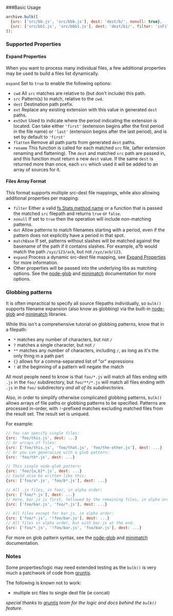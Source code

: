 ###Basic Usage

```js
archive.bulk([
  {src: ['src/bb.js', 'src/bbb.js'], dest: 'dest/b/', nonull: true},
  {src: ['src/bb1.js', 'src/bbb1.js'], dest: 'dest/b1/', filter: 'isFile'}
]);
```

### Supported Properties

#### Expand Properties
When you want to process many individual files, a few additional properties may be used to build a files list dynamically.

`expand` Set to `true` to enable the following options:

* `cwd` All `src` matches are relative to (but don't include) this path.
* `src` Pattern(s) to match, relative to the `cwd`.
* `dest` Destination path prefix.
* `ext` Replace any existing extension with this value in generated `dest` paths.
* `extDot` Used to indicate where the period indicating the extension is located. Can take either `'first'` (extension begins after the first period in the file name) or `'last'` (extension begins after the last period), and is set by default to `'first'`
* `flatten` Remove all path parts from generated `dest` paths.
* `rename` This function is called for each matched `src` file, (after extension renaming and flattening). The `dest`
and matched `src` path are passed in, and this function must return a new `dest` value.  If the same `dest` is returned
more than once, each `src` which used it will be added to an array of sources for it.

#### Files Array Format
This format supports multiple src-dest file mappings, while also allowing additional properties per mapping:

* `filter` Either a valid [fs.Stats method name](http://nodejs.org/docs/latest/api/fs.html#fs_class_fs_stats) or a function that is passed the matched `src` filepath and returns `true` or `false`.
* `nonull` If set to `true` then the operation will include non-matching patterns.
* `dot` Allow patterns to match filenames starting with a period, even if the pattern does not explicitly have a period in that spot.
* `matchBase` If set, patterns without slashes will be matched against the basename of the path if it contains slashes. For example, a?b would match the path `/xyz/123/acb`, but not `/xyz/acb/123`.
* `expand` Process a dynamic src-dest file mapping, see [Expand Properties](BULK.md#expand-properties) for more information.
* Other properties will be passed into the underlying libs as matching options. See the [node-glob][] and [minimatch][] documentation for more options.


### Globbing patterns
It is often impractical to specify all source filepaths individually, so `bulk()` supports filename expansion (also know as globbing) via the built-in [node-glob][] and [minimatch][] libraries.

While this isn't a comprehensive tutorial on globbing patterns, know that in a filepath:

* `*` matches any number of characters, but not `/`
* `?` matches a single character, but not `/`
* `**` matches any number of characters, including `/`, as long as it's the only thing in a path part
* `{}` allows for a comma-separated list of "or" expressions
* `!` at the beginning of a pattern will negate the match

All most people need to know is that `foo/*.js` will match all files ending with `.js` in the `foo/` subdirectory, but `foo/**/*.js` will match all files ending with `.js` in the `foo/` subdirectory _and all of its subdirectories_.

Also, in order to simplify otherwise complicated globbing patterns, `bulk()` allows arrays of file paths or globbing patterns to be specified. Patterns are processed in-order, with `!`-prefixed matches excluding matched files from the result set. The result set is uniqued.

For example:

```js
// You can specify single files:
{src: 'foo/this.js', dest: ...}
// Or arrays of files:
{src: ['foo/this.js', 'foo/that.js', 'foo/the-other.js'], dest: ...}
// Or you can generalize with a glob pattern:
{src: 'foo/th*.js', dest: ...}

// This single node-glob pattern:
{src: 'foo/{a,b}*.js', dest: ...}
// Could also be written like this:
{src: ['foo/a*.js', 'foo/b*.js'], dest: ...}

// All .js files, in foo/, in alpha order:
{src: ['foo/*.js'], dest: ...}
// Here, bar.js is first, followed by the remaining files, in alpha order:
{src: ['foo/bar.js', 'foo/*.js'], dest: ...}

// All files except for bar.js, in alpha order:
{src: ['foo/*.js', '!foo/bar.js'], dest: ...}
// All files in alpha order, but with bar.js at the end.
{src: ['foo/*.js', '!foo/bar.js', 'foo/bar.js'], dest: ...}
```

For more on glob pattern syntax, see the [node-glob][] and [minimatch][] documentation.

### Notes
Some properties/logic may need extended testing as the `bulk()` is very much a patchwork of code from [gruntjs]().

The following is known not to work:

* multiple src files to single dest file (ie concat)

*special thanks to [gruntjs]() team for the logic and docs behind the `bulk()` feature.*

[gruntjs]: http://gruntjs.com
[node-glob]: https://github.com/isaacs/node-glob
[minimatch]: https://github.com/isaacs/minimatch
